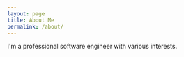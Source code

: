 ```yaml
---
layout: page
title: About Me
permalink: /about/
---
```


I'm a professional software engineer with various interests. 
